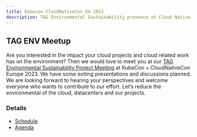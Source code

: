 ```yaml
---
title: Kubecon CloudNativeCon EU 2023
description: TAG Environmental Sustainability presence at Cloud Native Computing Foundation’s flagship conference in Amsterdam, The Netherlands from 18-21 April, 2023.
---
```


## TAG ENV Meetup 
Are you interested in the impact your cloud projects and cloud related work has on the environment? Then we would love to meet you at our [TAG Environmental Sustainability Project Meeting](https://sched.co/1JWOX) at KubeCon + CloudNativeCon Europe 2023. We have some exiting presentations and discussions planned. We are looking forward to hearing your perspectives and welcome everyone who wants to contribute to our effort. Let’s reduce the environmental of the cloud, datacenters and our projects.

### Details
* [Schedule](https://sched.co/1JWOX)
* [Agenda](https://docs.google.com/document/d/1ESxvXcSiorwi_Zh1WXuVmHJcSlR5aJQbCYfh11xRXqw/edit#)
